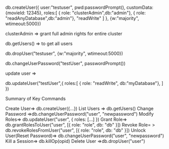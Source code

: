 db.createUser({
    user:"testuser",
    pwd:passwordPrompt(),
    customData:{movieId: 12345},
    roles:[
        { role: "clusterAdmin",db:"admin"},
        { role: "readAnyDatabase",db:"admin"},
        "readWrite"
    ]
},
{w:"majority", wtimeout:5000})


clusterAdmin => grant full admin rights for entire cluster


db.getUsers() => to get all users

db.dropUser("testuser", {w:"majority", wtimeout:5000})

db.changeUserPassword("testUser", passwordPrompt())

update user => 

db.updateUser("testUser",{
     roles:[
        { role: "readWrite", db:"myDatabase"},
    ]
})


Summary of Key Commands

Create User=>	db.createUser({...})
List Users =>	db.getUsers()
Change Password	=>db.changeUserPassword("user", "newpassword")
Modify Roles=>	db.updateUser("user", { roles: [...] })
Grant Role=>	db.grantRolesToUser("user", [{ role: "role", db: "db" }])
Revoke Role= >	db.revokeRolesFromUser("user", [{ role: "role", db: "db" }])
Unlock User(Reset Password)=>	db.changeUserPassword("user", "newpassword")
Kill a Session=>	db.killOp(opid)
Delete User	=>db.dropUser("user")
